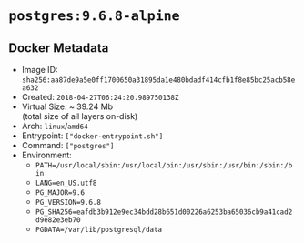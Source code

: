 # `postgres:9.6.8-alpine`

## Docker Metadata

- Image ID: `sha256:aa87de9a5e0ff1700650a31895da1e480bdadf414cfb1f8e85bc25acb58ea632`
- Created: `2018-04-27T06:24:20.989750138Z`
- Virtual Size: ~ 39.24 Mb  
  (total size of all layers on-disk)
- Arch: `linux`/`amd64`
- Entrypoint: `["docker-entrypoint.sh"]`
- Command: `["postgres"]`
- Environment:
  - `PATH=/usr/local/sbin:/usr/local/bin:/usr/sbin:/usr/bin:/sbin:/bin`
  - `LANG=en_US.utf8`
  - `PG_MAJOR=9.6`
  - `PG_VERSION=9.6.8`
  - `PG_SHA256=eafdb3b912e9ec34bdd28b651d00226a6253ba65036cb9a41cad2d9e82e3eb70`
  - `PGDATA=/var/lib/postgresql/data`
